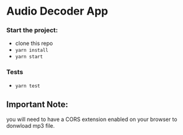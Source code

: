 # Audio Decoder App

### Start the project:

- clone this repo
- `yarn install`
- `yarn start`

### Tests

- `yarn test`

## Important Note:

you will need to have a CORS extension enabled on your browser to donwload mp3
file.
